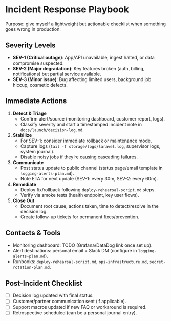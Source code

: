 # Incident Response Playbook

Purpose: give myself a lightweight but actionable checklist when something goes wrong in production.

## Severity Levels
- **SEV-1 (Critical outage)**: App/API unavailable, ingest halted, or data compromise suspected.
- **SEV-2 (Major degradation)**: Key features broken (auth, billing, notifications) but partial service available.
- **SEV-3 (Minor issue)**: Bug affecting limited users, background job hiccup, cosmetic defects.

## Immediate Actions
1. **Detect & Triage**
   - Confirm alert/source (monitoring dashboard, customer report, logs).
   - Classify severity and start a timestamped incident note in `docs/launch/decision-log.md`.
2. **Stabilize**
   - For SEV-1: consider immediate rollback or maintenance mode.
   - Capture logs (`tail -f storage/logs/laravel.log`, supervisor logs, system journal).
   - Disable noisy jobs if they’re causing cascading failures.
3. **Communicate**
   - Post status update to public channel (status page/email template in `logging-alerts-plan.md`).
   - Note ETA for next update (SEV-1: every 30m, SEV-2: every 60m).
4. **Remediate**
   - Deploy fix/rollback following `deploy-rehearsal-script.md` steps.
   - Verify via smoke tests (health endpoint, key user flows).
5. **Close Out**
   - Document root cause, actions taken, time to detect/resolve in the decision log.
   - Create follow-up tickets for permanent fixes/prevention.

## Contacts & Tools
- Monitoring dashboard: TODO (Grafana/DataDog link once set up).
- Alert destinations: personal email + Slack DM (configure in `logging-alerts-plan.md`).
- Runbooks: `deploy-rehearsal-script.md`, `ops-infrastructure.md`, `secret-rotation-plan.md`.

## Post-Incident Checklist
- [ ] Decision log updated with final status.
- [ ] Customer/partner communication sent (if applicable).
- [ ] Support macros updated if new FAQ or workaround is required.
- [ ] Retrospective scheduled (can be a personal journal entry).
